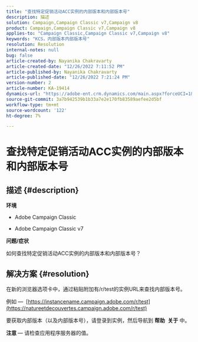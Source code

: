 ```yaml
---
title: "查找特定促销活动ACC实例的内部版本和内部版本号"
description: 描述
solution: Campaign,Campaign Classic v7,Campaign v8
product: Campaign,Campaign Classic v7,Campaign v8
applies-to: "Campaign Classic,Campaign Classic v7,Campaign v8"
keywords: "KCS，内部版本内部版本号"
resolution: Resolution
internal-notes: null
bug: false
article-created-by: Nayanika Chakravarty
article-created-date: "12/26/2022 7:11:52 PM"
article-published-by: Nayanika Chakravarty
article-published-date: "12/26/2022 7:21:24 PM"
version-number: 2
article-number: KA-19414
dynamics-url: "https://adobe-ent.crm.dynamics.com/main.aspx?forceUCI=1&pagetype=entityrecord&etn=knowledgearticle&id=c2de4e26-5185-ed11-81ac-6045bd006b4b"
source-git-commit: 3a7b942539b1b33a7e2e170fb83589aefee2d5bf
workflow-type: tm+mt
source-wordcount: '122'
ht-degree: 7%

---
```


# 查找特定促销活动ACC实例的内部版本和内部版本号

## 描述 {#description}


<b>环境</b>

- Adobe Campaign Classic

- Adobe Campaign Classic v7

<b>问题/症状</b>

如何查找特定促销活动ACC实例的内部版本和内部版本号？


## 解决方案 {#resolution}


在新的浏览器选项卡中，通过粘贴附加有/r/test的实例URL来查找内部版本号。

例如 —  [https://instancename.campaign.adobe.com/r/test](https://natureetdecouvertes.campaign.adobe.com/r/test)

要获取内部版本（以及内部版本号），请登录到实例，然后导航到 <b>帮助</b>  <b>关于</b> 中。

<b>注意 </b> — 请检查应用程序服务器的值。

